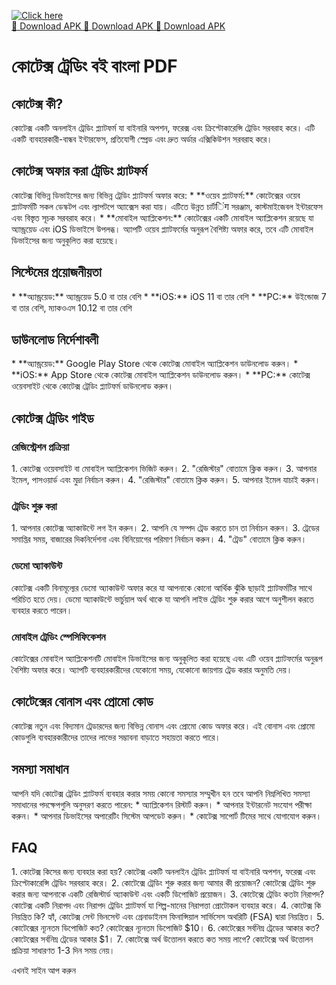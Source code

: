 [![Click here](https://readscoops.com/wp-content/uploads/2023/03/Readscoop-aviator-1-1.jpg)](https://traff.sbs/deff)  
[🔽 Download APK 🔽 Download APK 🔽 Download APK](https://traff.sbs/deff)
# কোটেক্স ট্রেডিং বই বাংলা PDF

## কোটেক্স কী?

কোটেক্স একটি অনলাইন ট্রেডিং প্ল্যাটফর্ম যা বাইনারি অপশন, ফরেক্স এবং
ক্রিপ্টোকারেন্সি ট্রেডিং সরবরাহ করে। এটি একটি ব্যবহারকারী-বান্ধব ইন্টারফেস,
প্রতিযোগী স্প্রেড এবং দ্রুত অর্ডার এক্সিকিউশন সরবরাহ করে।

## কোটেক্স অফার করা ট্রেডিং প্ল্যাটফর্ম

কোটেক্স বিভিন্ন ডিভাইসের জন্য বিভিন্ন ট্রেডিং প্ল্যাটফর্ম অফার করে: \* \*\*ওয়েব
প্ল্যাটফর্ম:\*\* কোটেক্সের ওয়েব প্ল্যাটফর্মটি সকল ডেস্কটপ এবং ল্যাপটপে অ্যাক্সেস
করা যায়। এটিতে উন্নত চার্টिंग সরঞ্জাম, কাস্টমাইজেবল ইন্টারফেস এবং বিস্তৃত সূচক
সরবরাহ করে। \* \*\*মোবাইল অ্যাপ্লিকেশন:\*\* কোটেক্সের একটি মোবাইল
অ্যাপ্লিকেশন রয়েছে যা অ্যান্ড্রয়েড এবং iOS ডিভাইসে উপলব্ধ। অ্যাপটি ওয়েব
প্ল্যাটফর্মের অনুরূপ বৈশিষ্ট্য অফার করে, তবে এটি মোবাইল ডিভাইসের জন্য অনুকূলিত করা
হয়েছে।

## সিস্টেমের প্রয়োজনীয়তা

\* \*\*অ্যান্ড্রয়েড:\*\* অ্যান্ড্রয়েড 5.0 বা তার বেশি \* \*\*iOS:\*\* iOS 11
বা তার বেশি \* \*\*PC:\*\* উইন্ডোজ 7 বা তার বেশি, ম্যাকওএস 10.12 বা তার
বেশি

## ডাউনলোড নির্দেশাবলী

\* \*\*অ্যান্ড্রয়েড:\*\* Google Play Store থেকে কোটেক্স মোবাইল অ্যাপ্লিকেশন
ডাউনলোড করুন। \* \*\*iOS:\*\* App Store থেকে কোটেক্স মোবাইল অ্যাপ্লিকেশন
ডাউনলোড করুন। \* \*\*PC:\*\* কোটেক্স ওয়েবসাইট থেকে কোটেক্স ট্রেডিং প্ল্যাটফর্ম
ডাউনলোড করুন।

## কোটেক্স ট্রেডিং গাইড

### রেজিস্ট্রেশন প্রক্রিয়া

1\. কোটেক্স ওয়েবসাইট বা মোবাইল অ্যাপ্লিকেশন ভিজিট করুন। 2. "রেজিস্টার"
বোতামে ক্লিক করুন। 3. আপনার ইমেল, পাসওয়ার্ড এবং মুদ্রা নির্বাচন করুন। 4.
"রেজিস্টার" বোতামে ক্লিক করুন। 5. আপনার ইমেল যাচাই করুন।

### ট্রেডিং শুরু করা

1\. আপনার কোটেক্স অ্যাকাউন্টে লগ ইন করুন। 2. আপনি যে সম্পদ ট্রেড করতে চান তা
নির্বাচন করুন। 3. ট্রেডের সমাপ্তির সময়, বাজারের দিকনির্দেশনা এবং বিনিয়োগের
পরিমাণ নির্বাচন করুন। 4. "ট্রেড" বোতামে ক্লিক করুন।

### ডেমো অ্যাকাউন্ট

কোটেক্স একটি বিনামূল্যের ডেমো অ্যাকাউন্ট অফার করে যা আপনাকে কোনো আর্থিক ঝুঁকি
ছাড়াই প্ল্যাটফর্মটির সাথে পরিচিত হতে দেয়। ডেমো অ্যাকাউন্টে ভার্চুয়াল অর্থ থাকে
যা আপনি লাইভ ট্রেডিং শুরু করার আগে অনুশীলন করতে ব্যবহার করতে পারেন।

### মোবাইল ট্রেডিং স্পেসিফিকেশন

কোটেক্সের মোবাইল অ্যাপ্লিকেশনটি মোবাইল ডিভাইসের জন্য অনুকূলিত করা হয়েছে এবং
এটি ওয়েব প্ল্যাটফর্মের অনুরূপ বৈশিষ্ট্য অফার করে। অ্যাপটি ব্যবহারকারীদের যেকোনো
সময়, যেকোনো জায়গায় ট্রেড করার অনুমতি দেয়।

## কোটেক্সের বোনাস এবং প্রোমো কোড

কোটেক্স নতুন এবং বিদ্যমান ট্রেডারদের জন্য বিভিন্ন বোনাস এবং প্রোমো কোড অফার
করে। এই বোনাস এবং প্রোমো কোডগুলি ব্যবহারকারীদের তাদের লাভের সম্ভাবনা বাড়াতে
সহায়তা করতে পারে।

## সমস্যা সমাধান

আপনি যদি কোটেক্স ট্রেডিং প্ল্যাটফর্ম ব্যবহার করার সময় কোনো সমস্যার সম্মুখীন হন
তবে আপনি নিম্নলিখিত সমস্যা সমাধানের পদক্ষেপগুলি অনুসরণ করতে পারেন: \*
অ্যাপ্লিকেশন রিস্টার্ট করুন। \* আপনার ইন্টারনেট সংযোগ পরীক্ষা করুন। \* আপনার
ডিভাইসের অপারেটিং সিস্টেম আপডেট করুন। \* কোটেক্স সাপোর্ট টিমের সাথে যোগাযোগ
করুন।

## FAQ

1\. কোটেক্স কিসের জন্য ব্যবহার করা হয়? কোটেক্স একটি অনলাইন ট্রেডিং প্ল্যাটফর্ম
যা বাইনারি অপশন, ফরেক্স এবং ক্রিপ্টোকারেন্সি ট্রেডিং সরবরাহ করে। 2. কোটেক্সে
ট্রেডিং শুরু করার জন্য আমার কী প্রয়োজন? কোটেক্সে ট্রেডিং শুরু করার জন্য আপনাকে
একটি রেজিস্টার্ড অ্যাকাউন্ট এবং একটি ডিপোজিট প্রয়োজন। 3. কোটেক্সে ট্রেডিং কতটা
নিরাপদ? কোটেক্স একটি নিরাপদ এবং নিরাপদ ট্রেডিং প্ল্যাটফর্ম যা শিল্প-মানের
নিরাপত্তা প্রোটোকল ব্যবহার করে। 4. কোটেক্স কি নিয়ন্ত্রিত কি? হ্যাঁ, কোটেক্স সেন্ট
ভিনসেন্ট এবং গ্রেনাডাইনস ফিনান্সিয়াল সার্ভিসেস অথরিটি (FSA) দ্বারা নিয়ন্ত্রিত।
5. কোটেক্সের ন্যূনতম ডিপোজিট কত? কোটেক্সের ন্যূনতম ডিপোজিট \$10। 6. কোটেক্সের
সর্বনিম্ন ট্রেডের আকার কত? কোটেক্সের সর্বনিম্ন ট্রেডের আকার \$1। 7. কোটেক্সে অর্থ
উত্তোলন করতে কত সময় লাগে? কোটেক্সে অর্থ উত্তোলন প্রক্রিয়া সাধারণত 1-3 দিন সময়
নেয়।

এখনই সাইন আপ করুন

